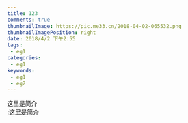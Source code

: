 ```yaml
---
title: 123
comments: true
thumbnailImage: https://pic.me33.cn/2018-04-02-065532.png
thumbnailImagePosition: right
date: 2018/4/2 下午2:55
tags:
 - eg1
categories:
 - eg1
keywords:
 - eg1
 - eg2
---
```

这里是简介  
;这里是简介

<!-- excerpt -->
<!-- toc -->